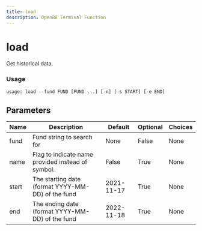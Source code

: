 ```yaml
---
title: load
description: OpenBB Terminal Function
---
```


# load

Get historical data.

### Usage 
```python
usage: load --fund FUND [FUND ...] [-n] [-s START] [-e END]
```

## Parameters

| Name | Description | Default | Optional | Choices |
| ---- | ----------- | ------- | -------- | ------- |
| fund | Fund string to search for | None | False | None |
| name | Flag to indicate name provided instead of symbol. | False | True | None |
| start | The starting date (format YYYY-MM-DD) of the fund | 2021-11-17 | True | None |
| end | The ending date (format YYYY-MM-DD) of the fund | 2022-11-18 | True | None |


